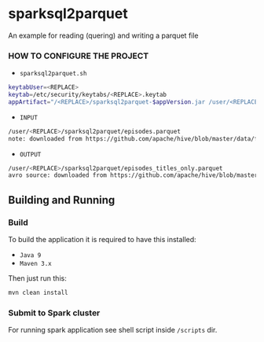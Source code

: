 # sparksql2parquet
An example for reading (quering) and writing a parquet file

### HOW TO CONFIGURE THE PROJECT
- `sparksql2parquet.sh`
```sh
keytabUser=<REPLACE>
keytab=/etc/security/keytabs/<REPLACE>.keytab
appArtifact="/<REPLACE>/sparksql2parquet-$appVersion.jar /user/<REPLACE>/sparksql2parquet/"
```
- `INPUT`
```sh
/user/<REPLACE>/sparksql2parquet/episodes.parquet
note: downloaded from https://github.com/apache/hive/blob/master/data/files/episodes.avro
```
- `OUTPUT`
```sh
/user/<REPLACE>/sparksql2parquet/episodes_titles_only.parquet
avro source: downloaded from https://github.com/apache/hive/blob/master/data/files/episodes.avro
```

## Building and Running

### Build
To build the application it is required to have this installed:
- `Java 9`
- `Maven 3.x`

Then just run this:
```sh
mvn clean install
```

### Submit to Spark cluster
For running spark application see shell script inside `/scripts` dir.